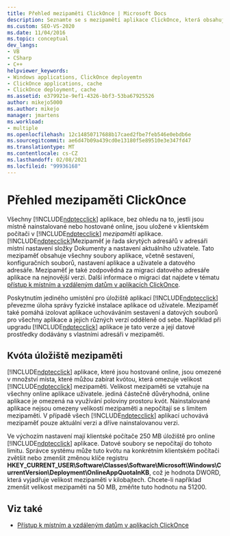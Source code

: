 ```yaml
---
title: Přehled mezipaměti ClickOnce | Microsoft Docs
description: Seznamte se s mezipamětí aplikace ClickOnce, která obsahuje skryté adresáře na klientském počítači, kde jsou uloženy aplikace ClickOnce.
ms.custom: SEO-VS-2020
ms.date: 11/04/2016
ms.topic: conceptual
dev_langs:
- VB
- CSharp
- C++
helpviewer_keywords:
- Windows applications, ClickOnce deployemtn
- ClickOnce applications, cache
- ClickOnce deployment, cache
ms.assetid: e379921e-9ef1-4326-bbf3-53ba67925526
author: mikejo5000
ms.author: mikejo
manager: jmartens
ms.workload:
- multiple
ms.openlocfilehash: 12c14850717688b17caed2fbe7feb546e0ebdb6e
ms.sourcegitcommit: ae6d47b09a439cd0e13180f5e89510e3e347fd47
ms.translationtype: MT
ms.contentlocale: cs-CZ
ms.lasthandoff: 02/08/2021
ms.locfileid: "99936168"
---
```

# <a name="clickonce-cache-overview"></a>Přehled mezipaměti ClickOnce
Všechny [!INCLUDE[ndptecclick](../deployment/includes/ndptecclick_md.md)] aplikace, bez ohledu na to, jestli jsou místně nainstalované nebo hostované online, jsou uložené v klientském počítači v [!INCLUDE[ndptecclick](../deployment/includes/ndptecclick_md.md)] *mezipaměti* aplikace. [!INCLUDE[ndptecclick](../deployment/includes/ndptecclick_md.md)]Mezipaměť je řada skrytých adresářů v adresáři místní nastavení složky Dokumenty a nastavení aktuálního uživatele. Tato mezipaměť obsahuje všechny soubory aplikace, včetně sestavení, konfiguračních souborů, nastavení aplikace a uživatele a datového adresáře. Mezipaměť je také zodpovědná za migraci datového adresáře aplikace na nejnovější verzi. Další informace o migraci dat najdete v tématu [přístup k místním a vzdáleným datům v aplikacích ClickOnce](../deployment/accessing-local-and-remote-data-in-clickonce-applications.md).

 Poskytnutím jediného umístění pro úložiště aplikací [!INCLUDE[ndptecclick](../deployment/includes/ndptecclick_md.md)] převezme úloha správy fyzické instalace aplikace od uživatele. Mezipaměť také pomáhá izolovat aplikace uchováváním sestavení a datových souborů pro všechny aplikace a jejich různých verzí odděleně od sebe. Například při upgradu [!INCLUDE[ndptecclick](../deployment/includes/ndptecclick_md.md)] aplikace je tato verze a její datové prostředky dodávány s vlastními adresáři v mezipaměti.

## <a name="cache-storage-quota"></a>Kvóta úložiště mezipaměti
 [!INCLUDE[ndptecclick](../deployment/includes/ndptecclick_md.md)] aplikace, které jsou hostované online, jsou omezené v množství místa, které můžou zabírat kvótou, která omezuje velikost [!INCLUDE[ndptecclick](../deployment/includes/ndptecclick_md.md)] mezipaměti. Velikost mezipaměti se vztahuje na všechny online aplikace uživatele. jediná částečně důvěryhodná, online aplikace je omezená na využívání poloviny prostoru kvót. Nainstalované aplikace nejsou omezeny velikostí mezipaměti a nepočítají se s limitem mezipaměti. V případě všech [!INCLUDE[ndptecclick](../deployment/includes/ndptecclick_md.md)] aplikací uchovává mezipaměť pouze aktuální verzi a dříve nainstalovanou verzi.

 Ve výchozím nastavení mají klientské počítače 250 MB úložiště pro online [!INCLUDE[ndptecclick](../deployment/includes/ndptecclick_md.md)] aplikace. Datové soubory se nepočítají do tohoto limitu. Správce systému může tuto kvótu na konkrétním klientském počítači zvětšit nebo zmenšit změnou klíče registru **HKEY_CURRENT_USER\Software\Classes\Software\Microsoft\Windows\CurrentVersion\Deployment\OnlineAppQuotaInKB**, což je hodnota DWORD, která vyjadřuje velikost mezipaměti v kilobajtech. Chcete-li například zmenšit velikost mezipaměti na 50 MB, změňte tuto hodnotu na 51200.

## <a name="see-also"></a>Viz také
- [Přístup k místním a vzdáleným datům v aplikacích ClickOnce](../deployment/accessing-local-and-remote-data-in-clickonce-applications.md)